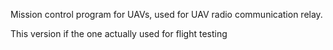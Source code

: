 
Mission control program for UAVs, used for UAV radio communication relay. 

This version if the one actually used for flight testing

